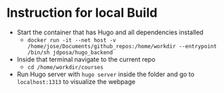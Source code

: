 # Instruction for local Build

- Start the container that has Hugo and all dependencies installed
    - `docker run -it --net host -v /home/jose/Documents/github_repos:/home/workdir --entrypoint /bin/sh jdposa/hugo_backend`
- Inside that terminal navigate to the current repo
    - `cd /home/workdir/courses`
- Run Hugo server with `hugo server` inside the folder and go to `localhost:1313` to visualize the webpage 